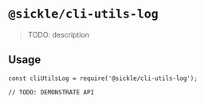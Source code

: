 # `@sickle/cli-utils-log`

> TODO: description

## Usage

```
const cliUtilsLog = require('@sickle/cli-utils-log');

// TODO: DEMONSTRATE API
```

